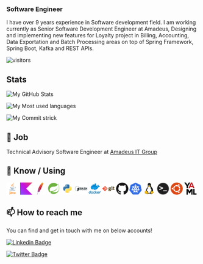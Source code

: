 ### Software Engineer

I have over 9 years experience in Software development field. I am working currently as Senior Software Development Engineer at Amadeus, Designing and implementing new features for Loyalty project in Billing, Accounting, Data Exportation and Batch Processing areas on top of Spring Framework, Spring Boot, Kafka and REST APIs.

![visitors](https://img.shields.io/badge/dynamic/json?color=informational&label=visitor%20count&query=value&url=https%3A%2F%2Fapi.countapi.xyz%2Fhit%2Fmhddurrah.mhddurrah%2Freadme)

## Stats
![My GitHub Stats](https://github-readme-stats.vercel.app/api?username=mhddurrah&show_icons=true&count_private=true&include_all_commits=true&title_color=eb1b0c&icon_color=eb1b0c)

![My Most used languages](https://github-readme-stats.vercel.app/api/top-langs/?username=mhddurrah&count_private=true&include_all_commits=true&layout=compact&hide=glsl&langs_count=10&title_color=eb1b0c&icon_color=eb1b0c)

![My Commit strick](https://github-readme-streak-stats.herokuapp.com/?user=mhddurrah&fire=eb1b0c&ring=eb1b0c&currStreakLabel=eb1b0c&count_private=true&include_all_commits=true&title_color=eb1b0c&icon_color=eb1b0c)

## 💼 Job

Technical Advisory Software Engineer at [Amadeus IT Group](https://corporate.amadeus.com)


## 🧠 Know / Using

<img src="https://raw.githubusercontent.com/github/explore/main/topics/java/java.png?raw=true" height="32" /> <img src="https://raw.githubusercontent.com/github/explore/main/topics/kotlin/kotlin.png?raw=true" height="32" /> <img src="https://raw.githubusercontent.com/github/explore/main/topics/maven/maven.png?raw=true" height="32" /> <img src="https://raw.githubusercontent.com/github/explore/main/topics/spring/spring.png?raw=true" height="32" /> <img src="https://raw.githubusercontent.com/github/explore/main/topics/python/python.png?raw=true" height="32" /> <img src="https://raw.githubusercontent.com/github/explore/main/topics/bash/bash.png?raw=true" height="32" /> <img src="https://raw.githubusercontent.com/github/explore/main/topics/docker/docker.png?raw=true" height="32" /> <img src="https://raw.githubusercontent.com/github/explore/main/topics/git/git.png?raw=true" height="32" /> <img src="https://raw.githubusercontent.com/github/explore/main/topics/github/github.png?raw=true" height="32" /> <img src="https://raw.githubusercontent.com/github/explore/main/topics/kubernetes/kubernetes.png?raw=true" height="32" /> <img src="https://raw.githubusercontent.com/github/explore/main/topics/linux/linux.png?raw=true" height="32" /> <img src="https://raw.githubusercontent.com/github/explore/main/topics/terminal/terminal.png?raw=true" height="32" /> <img src="https://raw.githubusercontent.com/github/explore/main/topics/ubuntu/ubuntu.png?raw=true" height="32" /> <img src="https://raw.githubusercontent.com/github/explore/main/topics/yaml/yaml.png?raw=true" height="32" />


## 📫 How to reach me

You can find and get in touch with me on below accounts!

[![Linkedin Badge](https://img.shields.io/badge/mhddurrah-follow%20on%20linkedin-blue?style=for-the-badge&logo=linkedin)](https://www.linkedin.com/in/mhddurrah/)

[![Twitter Badge](https://img.shields.io/badge/mhddurrah-follow%20on%20twitter-blue?style=for-the-badge&logo=devto)](https://dev.to/mhddurrah)


